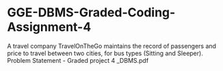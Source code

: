 # GGE-DBMS-Graded-Coding-Assignment-4
A travel company TravelOnTheGo maintains the record of passengers and price to travel between two cities, for bus types (Sitting and Sleeper).
Problem Statement - Graded project 4 _DBMS.pdf
